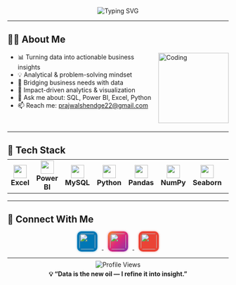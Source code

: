 <div align="center" style="margin-top:-10px;">
  <img src="https://readme-typing-svg.herokuapp.com?font=Poppins&size=19&duration=2200&pause=1400&color=F97316&center=true&vCenter=true&width=680&lines=👋+Hi,+I'm+Prajwal+Shendge;💼+Business+Analyst+|+Data+Enthusiast;📊+Turning+Data+Into+Actionable+Insights" alt="Typing SVG" />
</div>

---

## 👨‍💼 About Me
<img align="right" alt="Coding" width="160" src="https://user-images.githubusercontent.com/74038190/229223263-cf2e4b07-2615-4f87-9c38-e37600f8381a.gif">

- 📊 Turning data into actionable business insights  
- 💡 Analytical & problem-solving mindset  
- 🌉 Bridging business needs with data  
- 🚀 Impact-driven analytics & visualization  
- 💬 Ask me about: SQL, Power BI, Excel, Python  
- 📫 Reach me: [prajwalshendge22@gmail.com](mailto:prajwalshendge22@gmail.com)  

<br clear="both">

---

## 🧰 Tech Stack
<div align="center" style="margin-top:-10px;">
<table>
<tr>
<td align="center" width="80">
  <img src="https://img.icons8.com/color/512/microsoft-excel-2019.png" width="30"><br><b>Excel</b>
</td>
<td align="center" width="80">
  <img src="https://img.icons8.com/color/512/power-bi.png" width="30"><br><b>Power BI</b>
</td>
<td align="center" width="80">
  <img src="https://cdn.jsdelivr.net/gh/devicons/devicon/icons/mysql/mysql-original.svg" width="30"><br><b>MySQL</b>
</td>
<td align="center" width="80">
  <img src="https://cdn.jsdelivr.net/gh/devicons/devicon/icons/python/python-original.svg" width="30"><br><b>Python</b>
</td>
<td align="center" width="80">
  <img src="https://cdn.jsdelivr.net/gh/devicons/devicon/icons/pandas/pandas-original.svg" width="30"><br><b>Pandas</b>
</td>
<td align="center" width="80">
  <img src="https://cdn.jsdelivr.net/gh/devicons/devicon/icons/numpy/numpy-original.svg" width="30"><br><b>NumPy</b>
</td>
<td align="center" width="80">
  <img src="https://cdn.jsdelivr.net/gh/devicons/devicon/icons/seaborn/seaborn-original.svg" width="30"><br><b>Seaborn</b>
</td>
<td align="center" width="80">
  <img src="https://cdn.jsdelivr.net/gh/devicons/devicon/icons/html5/html5-original.svg" width="30"><br><b>HTML</b>
</td>
<td align="center" width="80">
  <img src="https://cdn.jsdelivr.net/gh/devicons/devicon/icons/php/php-original.svg" width="30"><br><b>PHP</b>
</td>
</tr>
</table>
</div>

---

## 🤝 Connect With Me  
<div align="center" style="margin-top:-2px;">
  <a href="https://linkedin.com/in/prajwal-shendge/" target="_blank">
    <img src="https://cdn-icons-png.flaticon.com/512/174/174857.png" width="36" style="margin:0 10px; border-radius:10px; background:#0077B5; padding:5px; box-shadow:0 0 4px rgba(0,119,181,0.6);">
  </a>
  <a href="https://instagram.com/prajwalshendge22" target="_blank">
    <img src="https://cdn-icons-png.flaticon.com/512/2111/2111463.png" width="36" style="margin:0 10px; border-radius:10px; background:linear-gradient(135deg,#F58529,#DD2A7B,#8134AF); padding:5px; box-shadow:0 0 4px rgba(221,42,123,0.6);">
  </a>
  <a href="mailto:prajwalshendge22@gmail.com">
    <img src="https://cdn-icons-png.flaticon.com/512/732/732200.png" width="36" style="margin:0 10px; border-radius:10px; background:#EA4335; padding:5px; box-shadow:0 0 4px rgba(234,67,53,0.6);">
  </a>
</div>

---

<div align="center" style="margin-top:-8px;">
  <img src="https://komarev.com/ghpvc/?username=prajwalshendge&label=Profile%20Views&color=6366F1&style=flat" alt="Profile Views" />
  <h4 style="font-size:14px; margin-top:4px;">💡 “Data is the new oil — I refine it into insight.”</h4>
</div>
